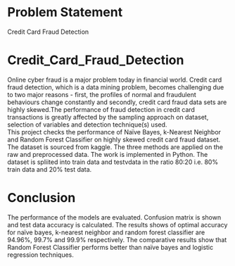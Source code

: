 # Problem Statement

Credit Card Fraud Detection

# Credit_Card_Fraud_Detection

Online cyber fraud is a major problem today in financial world. Credit card fraud detection, which is a data mining problem, becomes challenging due to two major reasons - first, the profiles of normal and fraudulent behaviours change constantly and secondly, credit card fraud data sets are highly skewed.The performance of fraud detection in credit card transactions is greatly affected by the sampling approach on dataset, selection of variables and detection technique(s) used.<br/> 
This project checks the performance of Naïve Bayes, k-Nearest Neighbor and Random Forest Classifier on highly skewed credit card fraud dataset. The dataset is sourced from kaggle. The three methods are applied on the raw and preprocessed data. The work is implemented in Python. The dataset is spliited into train data and testvdata in the ratio 80:20 i.e. 80% train data and 20% test data.

# Conclusion

The performance of the models are evaluated. Confusion matrix is shown and test data accuracy is calculated. The results shows of optimal accuracy for naïve bayes, k-nearest neighbor and random forest classifier are 94.96%, 99.7% and 99.9% respectively. The comparative results show that Random Forest Classifier performs better than naïve bayes and logistic regression techniques.
